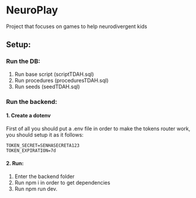 # NeuroPlay
Project that focuses on games to help neurodivergent kids 

## Setup:

### Run the DB:
1. Run base script (scriptTDAH.sql)
2. Run procedures (proceduresTDAH.sql)
3. Run seeds (seedTDAH.sql)
### Run the backend:
#### 1. Create a dotenv
First of all you should put a .env file in order to make the tokens router work, you should setup it as it follows:
```
TOKEN_SECRET=SENHASECRETA123 
TOKEN_EXPIRATION=7d
```
#### 2. Run:
1. Enter the backend folder
2. Run npm i in order to get dependencies
3. Run npm run dev.
